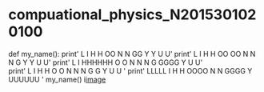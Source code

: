# compuational_physics_N2015301020100
def my_name():
    print'  L      I   H    H      OO      N      N       GG       Y   Y     U    U'
    print'  L      I   H    H    OO  OO    N N    N     G           Y Y      U    U'
    print'  L      I   HHHHHH   O      O   N   N  N    G   GGGG      Y       U    U'  
    print'  L      I   H    H    O    O    N    N N     G    G       Y       U    U   '
    print'  LLLLL  I   H    H     OOOO     N      N      GGGG        Y       UUUUUU '
my_name()
i[image](https://github.com/xiaoyuerlhy/compuational_physics_N2015301020100/blob/master/QQ%E6%88%AA%E5%9B%BE20170915130050EFDSFSDFDS.png?raw=true)
